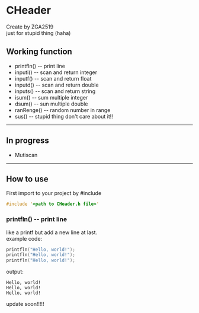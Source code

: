 # CHeader
Create by ZGA2519\
just for stupid thing (haha)

## Working function
* printfln() -- print line
* inputi() -- scan and return integer
* inputf() -- scan and return float
* inputd() -- scan and return double 
* inputs() -- scan and return string
* isum() -- sum multiple integer
* dsum() -- sun multiple double
* ranRenge() -- random number in range
* sus() -- stupid thing don't care about it!!
---
## In progress
* Mutiscan
---
## How to use
First import to your project by \#include
```c
#include '<path to CHeader.h file>'
```

### printfln() -- print line 

like a printf but add a new line at last. \
example code:
```c
printfln("Hello, world!");
printfln("Hello, world!");
printfln("Hello, world!");
```
output:
```
Hello, world!
Hello, world!
Hello, world!
```

update soon!!!!!


